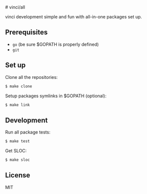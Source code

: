 # vinci/all

vinci development simple and fun with all-in-one packages set up.

## Prerequisites

- `go` (be sure $GOPATH is properly defined)
- `git`

## Set up

Clone all the repositories:
```bash
$ make clone
```

Setup packages symlinks in $GOPATH (optional):
```bash
$ make link
```

## Development

Run all package tests:
```bash
$ make test
```

Get SLOC:
```bash
$ make sloc
```

## License

MIT
